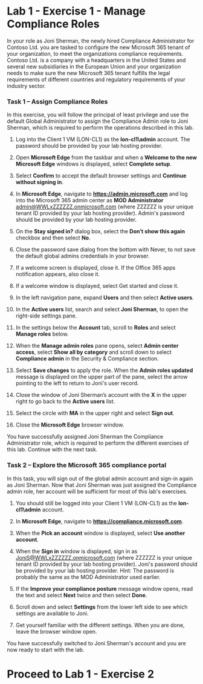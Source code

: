 # Lab 1 - Exercise 1 - Manage Compliance Roles

In your role as Joni Sherman, the newly hired Compliance Administrator for Contoso Ltd. you are tasked to configure the new Microsoft 365 tenant of your organization, to meet the organizations compliance requirements. Contoso Ltd. is a company with a headquarters in the United States and several new subsidiaries in the European Union and your organization needs to make sure the new Microsoft 365 tenant fulfills the legal requirements of different countries and regulatory requirements of your industry sector.

### Task 1 – Assign Compliance Roles

In this exercise, you will follow the principal of least privilege and use the default Global Administrator to assign the Compliance Admin role to Joni Sherman, which is required to perform the operations described in this lab.

1. Log into the Client 1 VM (LON-CL1) as the **lon-cl1\admin** account.  The password should be provided by your lab hosting provider.

2. Open **Microsoft Edge** from the taskbar and when a **Welcome to the new Microsoft Edge** windows is displayed, select **Complete setup**.

3. Select **Confirm** to accept the default browser settings and **Continue without signing in**.

4. In **Microsoft Edge**, navigate to **https://admin.microsoft.com** and log into the Microsoft 365 admin center as **MOD Administrator** admin@WWLxZZZZZZ.onmicrosoft.com (where ZZZZZZ is your unique tenant ID provided by your lab hosting provider).  Admin's password should be provided by your lab hosting provider.

5. On the **Stay signed in?** dialog box, select the **Don’t show this again** checkbox and then select **No**.

6. Close the password save dialog from the bottom with Never, to not save the default global admins credentials in your browser.

7. If a welcome screen is displayed, close it. If the Office 365 apps notification appears, also close it.

8. If a welcome window is displayed, select Get started and close it.

9. In the left navigation pane, expand **Users** and then select **Active users**.

10. In the **Active users** list, search and select **Joni Sherman**, to open the right-side settings pane.

11.	In the settings below the **Account** tab, scroll to **Roles** and select **Manage roles** below.

12.	When the **Manage admin roles** pane opens, select **Admin center access**, select **Show all by category** and scroll down to select **Compliance admin** in the Security & Compliance section.

13.	Select **Save changes** to apply the role. When the **Admin roles updated** message is displayed on the upper part of the pane, select the arrow pointing to the left to return to Joni's user record.

14.	Close the window of Joni Sherman’s account with the **X** in the upper right to go back to the **Active users** list.

15. Select the circle with **MA** in the upper right and select **Sign out**.

16. Close the **Microsoft Edge** browser window.

You have successfully assigned Joni Sherman the Compliance Administrator role, which is required to perform the different exercises of this lab. Continue with the next task.

### Task 2 – Explore the Microsoft 365 compliance portal

In this task, you will sign out of the global admin account and sign-in again as Joni Sherman. Now that Joni Sherman was just assigned the Compliance admin role, her account will be sufficient for most of this lab's exercises.

1. You should still be logged into your Client 1 VM (LON-CL1) as the **lon-cl1\admin** account. 

2. In **Microsoft Edge**, navigate to **https://compliance.microsoft.com**.

3. When the **Pick an account** window is displayed, select **Use another account**.

4. When the **Sign in** window is displayed, sign in as JoniS@WWLxZZZZZZ.onmicrosoft.com (where ZZZZZZ is your unique tenant ID provided by your lab hosting provider).  Joni's password should be provided by your lab hosting provider.  Hint: The password is probably the same as the MOD Administrator used earlier.

5. If the **Improve your compliance posture** message window opens, read the text and select **Next** twice and then select **Done**.

6. Scroll down and select **Settings** from the lower left side to see which settings are available to Joni.

7. Get yourself familiar with the different settings. When you are done, leave the browser window open.

You have successfully switched to Joni Sherman's account and you are now ready to start with the lab.

# Proceed to Lab 1 - Exercise 2
